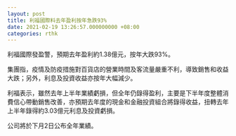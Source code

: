 ```yaml
---
layout: post
title: 利福國際料去年盈利按年急跌93%
date: 2021-02-19 13:26:57.000000000 +08:00
categories: rthk
---
```


利福國際發盈警，預期去年盈利約1.38億元，按年大跌93%。

集團指，疫情及防疫措施對百貨店的營業時間及客流量嚴重不利，導致銷售和收益大跌；另外，利息及投資收益亦按年大幅減少。

利福表示，雖然去年上半年業績虧損，但全年仍錄得盈利，主要是下半年度整體消費信心帶動銷售改善，亦預期去年度的現金和金融投資組合將錄得收益，扭轉去年上半年錄得約3.03億元利息及投資虧損。

公司將於下月2日公布全年業績。
